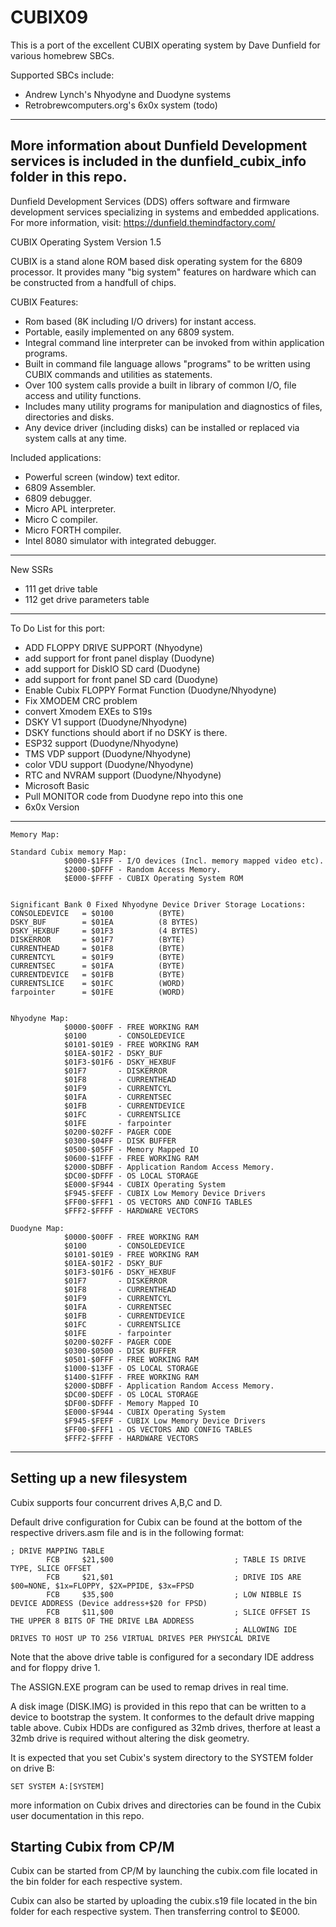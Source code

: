 # CUBIX09

This is a port of the excellent CUBIX operating system by Dave Dunfield for various homebrew SBCs.

Supported SBCs include:
* Andrew Lynch's   Nhyodyne and Duodyne systems
* Retrobrewcomputers.org's   6x0x system (todo)

---
More information about Dunfield Development services is included in the dunfield_cubix_info folder in this repo.
---
Dunfield Development Services (DDS) offers software and firmware
development services specializing in systems and embedded applications.
For more information, visit: https://dunfield.themindfactory.com/

CUBIX Operating System Version 1.5

  CUBIX is a stand alone ROM based disk operating system for the 6809
processor. It provides many "big system" features on hardware which can
be constructed from a handfull of chips.

CUBIX Features:
  -  Rom based (8K including I/O drivers) for instant access.
  -  Portable, easily implemented on any 6809 system.
  -  Integral command line interpreter can be invoked from
     within application programs.
  -  Built in command file language allows "programs" to be
     written using CUBIX commands and utilities as statements.
  -  Over 100 system calls provide a built in library of
     common I/O, file access and utility functions.
  -  Includes many utility programs for manipulation and
     diagnostics of files, directories and disks.
  -  Any device driver (including disks) can be installed
     or replaced via system calls at any time.

Included applications:
  -  Powerful screen (window) text editor.
  -  6809 Assembler.
  -  6809 debugger.
  -  Micro APL interpreter.
  -  Micro C compiler.
  -  Micro FORTH compiler.
  -  Intel 8080 simulator with integrated debugger.

---
New SSRs
* 111 get drive table
* 112 get drive parameters table

---
To Do List for this port:
* ADD FLOPPY DRIVE SUPPORT (Nhyodyne)
* add support for front panel display (Duodyne)
* add support for DiskIO SD card (Duodyne)
* add support for front panel SD card (Duodyne)
* Enable Cubix FLOPPY Format Function (Duodyne/Nhyodyne)
* Fix XMODEM CRC problem
* convert Xmodem EXEs to S19s
* DSKY V1 support (Duodyne/Nhyodyne)
* DSKY functions should abort if no DSKY is there.
* ESP32 support  (Duodyne/Nhyodyne)
* TMS VDP support  (Duodyne/Nhyodyne)
* color VDU support  (Duodyne/Nhyodyne)
* RTC and NVRAM support  (Duodyne/Nhyodyne)
* Microsoft Basic
* Pull MONITOR code from Duodyne repo into this one
* 6x0x Version
---

```
Memory Map:

Standard Cubix memory Map:
            $0000-$1FFF - I/O devices (Incl. memory mapped video etc).
            $2000-$DFFF - Random Access Memory.
            $E000-$FFFF - CUBIX Operating System ROM
            

Significant Bank 0 Fixed Nhyodyne Device Driver Storage Locations:
CONSOLEDEVICE   = $0100          (BYTE)
DSKY_BUF        = $01EA          (8 BYTES)
DSKY_HEXBUF     = $01F3          (4 BYTES)
DISKERROR       = $01F7          (BYTE)            
CURRENTHEAD     = $01F8          (BYTE)
CURRENTCYL      = $01F9          (BYTE)
CURRENTSEC      = $01FA          (BYTE)
CURRENTDEVICE   = $01FB          (BYTE)
CURRENTSLICE    = $01FC          (WORD)
farpointer      = $01FE          (WORD)

            
Nhyodyne Map:
            $0000-$00FF - FREE WORKING RAM
            $0100       - CONSOLEDEVICE
            $0101-$01E9 - FREE WORKING RAM
            $01EA-$01F2 - DSKY_BUF
            $01F3-$01F6 - DSKY_HEXBUF
            $01F7       - DISKERROR       
            $01F8       - CURRENTHEAD     
            $01F9       - CURRENTCYL      
            $01FA       - CURRENTSEC      
            $01FB       - CURRENTDEVICE   
            $01FC       - CURRENTSLICE    
            $01FE       - farpointer      
            $0200-$02FF - PAGER CODE
            $0300-$04FF - DISK BUFFER
            $0500-$05FF - Memory Mapped IO
            $0600-$1FFF - FREE WORKING RAM
            $2000-$DBFF - Application Random Access Memory.     
            $DC00-$DFFF - OS LOCAL STORAGE   
            $E000-$F944 - CUBIX Operating System 
            $F945-$FEFF - CUBIX Low Memory Device Drivers
            $FF00-$FFF1 - OS VECTORS AND CONFIG TABLES
            $FFF2-$FFFF - HARDWARE VECTORS

Duodyne Map:
            $0000-$00FF - FREE WORKING RAM
            $0100       - CONSOLEDEVICE
            $0101-$01E9 - FREE WORKING RAM
            $01EA-$01F2 - DSKY_BUF
            $01F3-$01F6 - DSKY_HEXBUF
            $01F7       - DISKERROR       
            $01F8       - CURRENTHEAD     
            $01F9       - CURRENTCYL      
            $01FA       - CURRENTSEC      
            $01FB       - CURRENTDEVICE   
            $01FC       - CURRENTSLICE    
            $01FE       - farpointer      
            $0200-$02FF - PAGER CODE
            $0300-$0500 - DISK BUFFER
            $0501-$0FFF - FREE WORKING RAM
            $1000-$13FF - OS LOCAL STORAGE   
            $1400-$1FFF - FREE WORKING RAM
            $2000-$DBFF - Application Random Access Memory.     
            $DC00-$DEFF - OS LOCAL STORAGE   
            $DF00-$DFFF - Memory Mapped IO
            $E000-$F944 - CUBIX Operating System 
            $F945-$FEFF - CUBIX Low Memory Device Drivers
            $FF00-$FFF1 - OS VECTORS AND CONFIG TABLES
            $FFF2-$FFFF - HARDWARE VECTORS

```

---
## Setting up a new filesystem

Cubix supports four concurrent drives A,B,C and D.

Default drive configuration for Cubix can be found at the bottom of the respective drivers.asm file and is in the following format:

```
; DRIVE MAPPING TABLE
        FCB     $21,$00                           ; TABLE IS DRIVE TYPE, SLICE OFFSET
        FCB     $21,$01                           ; DRIVE IDS ARE $00=NONE, $1x=FLOPPY, $2X=PPIDE, $3x=FPSD
        FCB     $35,$00                           ; LOW NIBBLE IS DEVICE ADDRESS (Device address+$20 for FPSD)
        FCB     $11,$00                           ; SLICE OFFSET IS THE UPPER 8 BITS OF THE DRIVE LBA ADDRESS
                                                  ; ALLOWING IDE DRIVES TO HOST UP TO 256 VIRTUAL DRIVES PER PHYSICAL DRIVE
```
Note that the above drive table is configured for a secondary IDE address and for floppy drive 1.

The ASSIGN.EXE program can be used to remap drives in real time.

A disk image (DISK.IMG) is provided in this repo that can be written to a device to bootstrap the system. It conformes to the default drive mapping table above.   Cubix HDDs are configured as 32mb drives, therfore at least a 32mb drive is required without altering the disk geometry.

It is expected that you set Cubix's system directory to the SYSTEM folder on drive B:
```
SET SYSTEM A:[SYSTEM]
```
more information on Cubix drives and directories can be found in the Cubix user documentation in this repo.

## Starting Cubix from CP/M

Cubix can be started from CP/M by launching the cubix.com file located in the bin folder for each respective system.  

Cubix can also be started by uploading the cubix.s19 file located in the bin folder for each respective system. Then transferring control to $E000.


